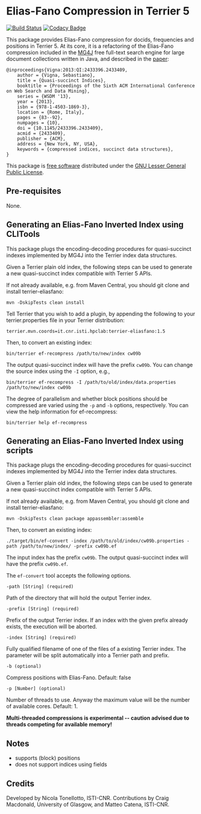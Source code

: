 # Elias-Fano Compression in Terrier 5

[![Build Status](https://travis-ci.org/tonellotto/terrier-ef.svg?branch=1.5.1)](https://travis-ci.org/tonellotto/terrier-ef)
[![Codacy Badge](https://api.codacy.com/project/badge/Grade/46373cfd8bdd4ef6904f715e6882e8d1)](https://www.codacy.com/app/tonellotto/terrier-ef?utm_source=github.com&amp;utm_medium=referral&amp;utm_content=tonellotto/terrier-ef&amp;utm_campaign=Badge_Grade)

This package provides Elias-Fano compression for docids, frequencies and positions in Terrier 5. At its core, it is a refactoring of the Elias-Fano compression included in the [MG4J](http://mg4j.di.unimi.it) free full-text search engine for large document collections written in Java, and described in the [paper](https://dl.acm.org/citation.cfm?id=2433409):

	@inproceedings{Vigna:2013:QI:2433396.2433409,
		author = {Vigna, Sebastiano},
		title = {Quasi-succinct Indices},
		booktitle = {Proceedings of the Sixth ACM International Conference on Web Search and Data Mining},
		series = {WSDM '13},
		year = {2013},
		isbn = {978-1-4503-1869-3},
		location = {Rome, Italy},
		pages = {83--92},
		numpages = {10},
		doi = {10.1145/2433396.2433409},
		acmid = {2433409},
		publisher = {ACM},
		address = {New York, NY, USA},
		keywords = {compressed indices, succinct data structures},
	}

This package is [free software](http://www.gnu.org/philosophy/free-sw.html) distributed under the [GNU Lesser General Public License](http://www.gnu.org/copyleft/lesser.html).

## Pre-requisites

None.

## Generating an Elias-Fano Inverted Index using CLITools

This package plugs the encoding-decoding procedures for quasi-succinct indexes implemented by MG4J into the Terrier index data structures.

Given a Terrier plain old index, the following steps can be used to generate a new quasi-succinct index compatible with Terrier 5 APIs.

If not already available, e.g. from Maven Central, you should git clone and install terrier-eliasfano:

	mvn -DskipTests clean install

Tell Terrier that you wish to add a plugin, by appending the following to your terrier.properties file in your Terrier distribution:

    terrier.mvn.coords=it.cnr.isti.hpclab:terrier-eliasfano:1.5

Then, to convert an existing index:

	bin/terrier ef-recompress /path/to/new/index cw09b

The output quasi-succinct index will have the prefix `cw09b`. You can change the source index using the `-I` option, e.g.,

    bin/terrier ef-recompress -I /path/to/old/index/data.properties /path/to/new/index cw09b

The degree of parallelism and whether block positions should be compressed are varied using the `-p` and `-b` options, respectively. You can view the help information for ef-recompress:

	bin/terrier help ef-recompress

## Generating an Elias-Fano Inverted Index using scripts

This package plugs the encoding-decoding procedures for quasi-succinct indexes implemented by MG4J into the Terrier index data structures.

Given a Terrier plain old index, the following steps can be used to generate a new quasi-succinct index compatible with Terrier 5 APIs.

If not already available, e.g. from Maven Central, you should git clone and install terrier-eliasfano:

	mvn -DskipTests clean package appassembler:assemble

Then, to convert an existing index:

	./target/bin/ef-convert -index /path/to/old/index/cw09b.properties -path /path/to/new/index/ -prefix cw09b.ef

The input index has the prefix `cw09b`. The output quasi-succinct index will have the prefix `cw09b.ef`.

The `ef-convert` tool accepts the following options.

    -path [String] (required)

Path of the directory that will hold the output Terrier index.

    -prefix [String] (required)

Prefix of the output Terrier index. If an index with the given prefix already exists, the execution will be aborted.

    -index [String] (required)

Fully qualified filename of one of the files of a existing Terrier index. The parameter will be split automatically into a Terrier path and prefix.

    -b (optional)

Compress positions with Elias-Fano. Default: false

    -p [Number] (optional)

Number of threads to use. Anyway the maximum value will be the number of available cores. Default: 1.

**Multi-threaded compressions is experimental -- caution advised due to threads competing for available memory!**

## Notes

-   supports (block) positions
-   does not support indices using fields

## Credits

Developed by Nicola Tonellotto, ISTI-CNR. Contributions by Craig Macdonald, University of Glasgow, and Matteo Catena, ISTI-CNR.
